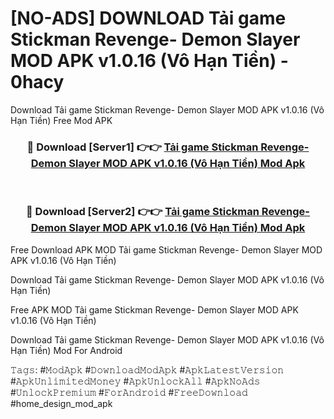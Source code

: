 # [NO-ADS] DOWNLOAD Tải game Stickman Revenge- Demon Slayer MOD APK v1.0.16 (Vô Hạn Tiền) - 0hacy
Download Tải game Stickman Revenge- Demon Slayer MOD APK v1.0.16 (Vô Hạn Tiền) Free Mod APK

<div align="center">
<h3>🔴 Download [Server1] 👉👉 <a href="https://apk-comot.site?title=Tải_game_Stickman_Revenge-_Demon_Slayer_MOD_APK_v1.0.16_(Vô_Hạn_Tiền)">Tải game Stickman Revenge- Demon Slayer MOD APK v1.0.16 (Vô Hạn Tiền) Mod Apk</a></h3><br>

<h3>🔴 Download [Server2] 👉👉 <a href="https://apk-comot.site?title=Tải_game_Stickman_Revenge-_Demon_Slayer_MOD_APK_v1.0.16_(Vô_Hạn_Tiền)">Tải game Stickman Revenge- Demon Slayer MOD APK v1.0.16 (Vô Hạn Tiền) Mod Apk</a></h3>
</div>


Free Download APK MOD Tải game Stickman Revenge- Demon Slayer MOD APK v1.0.16 (Vô Hạn Tiền)

Download Tải game Stickman Revenge- Demon Slayer MOD APK v1.0.16 (Vô Hạn Tiền) 

Free APK MOD Tải game Stickman Revenge- Demon Slayer MOD APK v1.0.16 (Vô Hạn Tiền) 

Download Tải game Stickman Revenge- Demon Slayer MOD APK v1.0.16 (Vô Hạn Tiền) Mod For Android

𝚃𝚊𝚐𝚜: #𝙼𝚘𝚍𝙰𝚙𝚔 #𝙳𝚘𝚠𝚗𝚕𝚘𝚊𝚍𝙼𝚘𝚍𝙰𝚙𝚔 #𝙰𝚙𝚔𝙻𝚊𝚝𝚎𝚜𝚝𝚅𝚎𝚛𝚜𝚒𝚘𝚗 #𝙰𝚙𝚔𝚄𝚗𝚕𝚒𝚖𝚒𝚝𝚎𝚍𝙼𝚘𝚗𝚎𝚢 #𝙰𝚙𝚔𝚄𝚗𝚕𝚘𝚌𝚔𝙰𝚕𝚕 #𝙰𝚙𝚔𝙽𝚘𝙰𝚍𝚜 #𝚄𝚗𝚕𝚘𝚌𝚔𝙿𝚛𝚎𝚖𝚒𝚞𝚖 #𝙵𝚘𝚛𝙰𝚗𝚍𝚛𝚘𝚒𝚍 #𝙵𝚛𝚎𝚎𝙳𝚘𝚠𝚗𝚕𝚘𝚊𝚍 #home_design_mod_apk